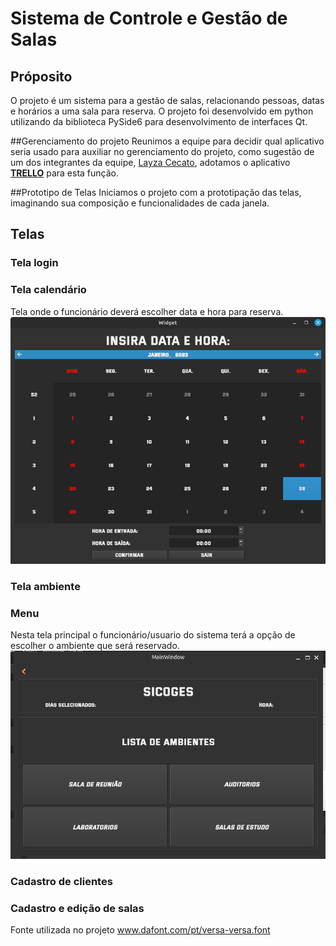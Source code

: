 # Sistema de Controle e Gestão de Salas

## Próposito
O projeto é um sistema para a gestão de salas, relacionando pessoas, datas e horários a uma sala para reserva. O projeto foi desenvolvido em python utilizando da biblioteca PySide6 para desenvolvimento de interfaces Qt.

##Gerenciamento do projeto
Reunimos a equipe para decidir qual aplicativo seria usado para auxiliar no gerenciamento do projeto, como sugestão de um dos integrantes da equipe, [Layza Cecato](https://github.com/layzacecato-dev), adotamos o aplicativo [**TRELLO**](https://trello.com/home) para esta função.

##Prototipo de Telas
Iniciamos o projeto com a prototipação das telas, imaginando sua composição e funcionalidades de cada janela.

## Telas


### Tela login

### Tela calendário
Tela onde o funcionário deverá escolher data e hora para reserva.
![Tela do calendário](img/demonstracao_calendario.png)

### Tela ambiente

### Menu
Nesta tela principal o funcionário/usuario do sistema terá a opção de escolher o ambiente que será reservado.
![Tela Principal](img/tela_principal.png)

### Cadastro de clientes

### Cadastro e edição de salas

Fonte utilizada no projeto <a href="https://www.dafont.com/pt/versa-versa.font" target="_blank">www.dafont.com/pt/versa-versa.font</a>
